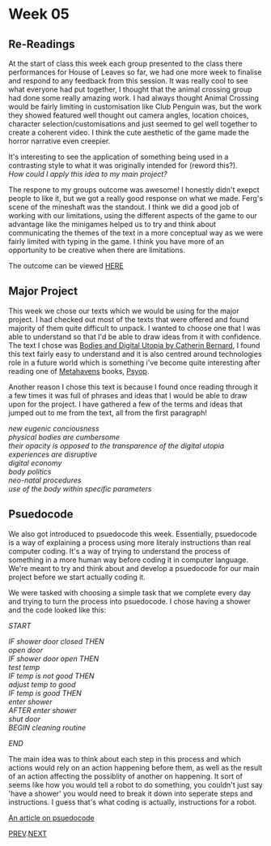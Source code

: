 # Week 05

## Re-Readings
At the start of class this week each group presented to the class there performances for House of Leaves so far, we had one more week to finalise and respond to any feedback from this session. It was really cool to see what everyone had put together, I thought that the animal crossing group had done some really amazing work. I had always thought Animal Crossing would be fairly limiting in customisation like Club Penguin was, but the work they showed featured well thought out camera angles, location choices, character selection/customisations and just seemed to gel well together to create a coherent video. I think the cute aesthetic of the game made the horror narrative even creepier. 

It's interesting to see the application of something being used in a contrasting style to what it was originally intended for (reword this?).  
*How could I apply this idea to my main project?*

The respone to my groups outcome was awesome! I honestly didn't exepct people to like it, but we got a really good response on what we made. Ferg's scene of the mineshaft was the standout. I think we did a good job of working with our limitations, using the different aspects of the game to our advantage like the minigames helped us to try and think about communicating the themes of the text in a more conceptual way as we were fairly limited with typing in the game. I think you have more of an opportunity to be creative when there are limitations.

The outcome can be viewed [HERE](https://www.youtube.com/watch?v=hxVLtIr6eNs&ab_channel=CeliaMance)

## Major Project
This week we chose our texts which we would be using for the major project. I had checked out most of the texts that were offered and found majority of them quite difficult to unpack. I wanted to choose one that I was able to understand so that I'd be able to draw ideas from it with confidence. The text I chose was [Bodies and Digital Utopia by Catherin Bernard](http://digbeyond.com/readme/view.php?id=60&course=Code%20Words), I found this text fairly easy to understand and it is also centred around technologies role in a future world which is something i've become quite interesting after reading one of [Metahavens](https://theinfluencers.org/en/metahaven) books, [Psyop](https://www.artbook.com/9783960983620.html).

Another reason I chose this text is because I found once reading through it a few times it was full of phrases and ideas that I would be able to draw upon for the project. I have gathered a few of the terms and ideas that jumped out to me from the text, all from the first paragraph!

*new eugenic conciousness*\
*physical bodies are cumbersome*\
*their opacity is opposed to the transparence of the digital utopia*\
*experiences are disruptive*\
*digital economy*\
*body politics*\
*neo-natal procedures*\
*use of the body within specific parameters*

## Psuedocode

We also got introduced to psuedocode this week. Essentially, psuedocode is a way of explaining a process using more literaly instructions than real computer coding. It's a way of trying to understand the process of something in a more human way before coding it in computer language. We're meant to try and think about and develop a psuedocode for our main project before we start actually coding it.

We were tasked with choosing a simple task that we complete every day and trying to turn the process into psuedocode. I chose having a shower and the code looked like this:

*START*

*IF shower door closed THEN\
	   open door\
IF shower door open THEN \
	test temp\
IF temp is not good THEN\
	adjust temp to good\
IF temp is good THEN\
	enter shower\
AFTER enter shower\
	shut door\
BEGIN cleaning routine*

*END*

The main idea was to think about each step in this process and which actions would rely on an action happening before them, as well as the result of an action affecting the possiblity of another on happening. It sort of seems like how you would tell a robot to do something, you couldn't just say 'have a shower' you would need to break it down into seperate steps and instructions. I guess that's what coding is actually, instructions for a robot.

[An article on psuedocode](https://blog.usejournal.com/how-to-write-pseudocode-a-beginners-guide-29956242698)

[PREV](https://github.com/HamishPayne/CODE-WORDS/edit/master/Classroom/Week-04).[NEXT](https://github.com/HamishPayne/CODE-WORDS/edit/master/Classroom/Week-06)
